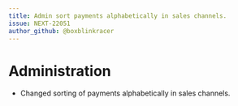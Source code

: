 ```yaml
---
title: Admin sort payments alphabetically in sales channels.
issue: NEXT-22051
author_github: @boxblinkracer
---
```

# Administration
* Changed sorting of payments alphabetically in sales channels.
